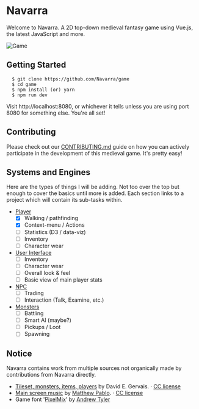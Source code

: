 # Navarra

Welcome to Navarra. A 2D top-down medieval fantasy game using Vue.js, the latest JavaScript and more.

![Game](https://github.com/Navarra/game/raw/master/src/assets/navarra_readme_hero.png "Tilemap")

## Getting Started

      $ git clone https://github.com/Navarra/game
      $ cd game
      $ npm install (or) yarn
      $ npm run dev

Visit http://localhost:8080, or whichever it tells unless you are using port 8080 for something else. You're all set!

## Contributing

Please check out our [CONTRIBUTING.md](https://github.com/Navarra/game/blob/master/CONTRIBUTING.md) guide on how you can actively participate in the development of this medieval game. It's pretty easy!

## Systems and Engines

Here are the types of things I will be adding. Not too over the top but enough to cover the basics until more is added. Each section links to a project which will contain its sub-tasks within.

- [Player](https://github.com/Navarra/game/projects/1)
  - [x] Walking / pathfinding
  - [x] Context-menu / Actions
  - [ ] Statistics (D3 / data-viz)
  - [ ] Inventory
  - [ ] Character wear
- [User Interface](https://github.com/Navarra/game/projects/2)
  - [ ] Inventory
  - [ ] Character wear
  - [ ] Overall look &amp; feel
  - [ ] Basic view of main player stats
- [NPC](https://github.com/Navarra/game/projects/3)
  - [ ] Trading
  - [ ] Interaction (Talk, Examine, etc.)
- [Monsters](https://github.com/Navarra/game/projects/3)
  - [ ] Battling
  - [ ] Smart AI (maybe?)
  - [ ] Pickups / Loot
  - [ ] Spawning

## Notice

Navarra contains work from multiple sources not organically made by contributions from Navarra directly.

- [Tileset, monsters, items, players](http://pousse.rapiere.free.fr/tome/tome-tiles.htm) by David E. Gervais. &middot; [CC license](https://creativecommons.org/licenses/by/3.0/)
- [Main screen music](https://opengameart.org/content/enchanted-festival) by [Matthew Pablo](http://www.matthewpablo.com). &middot; [CC license](https://creativecommons.org/licenses/by/3.0/)
- Game font '[PixelMix](https://www.dafont.com/pixelmix.font)' by [Andrew Tyler](http://andrewtyler.net/fonts/)